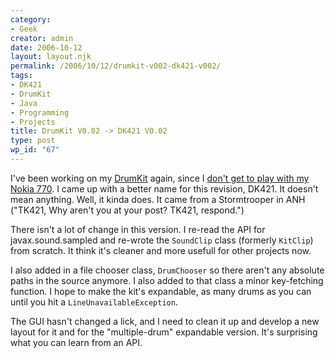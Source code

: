 ```yaml
---
category:
- Geek
creator: admin
date: 2006-10-12
layout: layout.njk
permalink: /2006/10/12/drumkit-v002-dk421-v002/
tags:
- DK421
- DrumKit
- Java
- Programming
- Projects
title: DrumKit V0.02 -> DK421 V0.02
type: post
wp_id: "67"
---
```


I've been working on my [DrumKit](/2006/09/30/drumkit-v001/) again, since I [don't get to play with my Nokia 770](/2006/10/11/nokia-770-review/). I came up with a better name for this revision, DK421.  It doesn't mean anything.  Well, it kinda does.  It came from a Stormtrooper in ANH ("TK421, Why aren't you at your post? TK421, respond.")

There isn't a lot of change in this version.  I re-read the API for javax.sound.sampled and re-wrote the `SoundClip` class (formerly `KitClip`) from scratch.  It think it's cleaner and more usefull for other projects now.

I also added in a file chooser class, `DrumChooser` so there aren't any absolute paths in the source anymore.  I also added to that class a minor key-fetching function.  I hope to make the kit's expandable, as many drums as you can until you hit a `LineUnavailableException`.

The GUI hasn't changed a lick, and I need to clean it up and develop a new layout for it and for the "multiple-drum" expandable version.  It's surprising what you can learn from an API.
